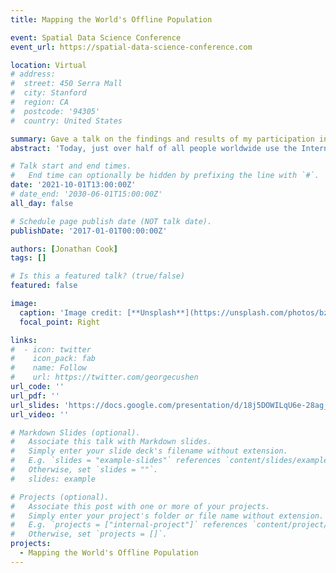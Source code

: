 ```yaml
---
title: Mapping the World's Offline Population

event: Spatial Data Science Conference
event_url: https://spatial-data-science-conference.com

location: Virtual
# address:
#  street: 450 Serra Mall
#  city: Stanford
#  region: CA
#  postcode: '94305'
#  country: United States

summary: Gave a talk on the findings and results of my participation in the Data Science for Social Good Fellowship.
abstract: 'Today, just over half of all people worldwide use the Internet. Yet in our fast-paced digital world, being offline excludes people from a host of opportunities. The Internet has grown beyond the remit of mere communication service and now grants access to global knowledge, social empowerment and new economic activities. In a word, the Internet fuels social and economic development and thus has been moving higher on national policy agendas around the world, all the more in the aftermath of the COVID-19 pandemic. Moreover, many countries lack data on Internet use in the society and can therefore not tackle the challenges most efficiently. This pioneering project aims at developing mechanisms for predicting the world's offline population, using school locations as the starting point.'

# Talk start and end times.
#   End time can optionally be hidden by prefixing the line with `#`.
date: '2021-10-01T13:00:00Z'
# date_end: '2030-06-01T15:00:00Z'
all_day: false

# Schedule page publish date (NOT talk date).
publishDate: '2017-01-01T00:00:00Z'

authors: [Jonathan Cook]
tags: []

# Is this a featured talk? (true/false)
featured: false

image:
  caption: 'Image credit: [**Unsplash**](https://unsplash.com/photos/bzdhc5b3Bxs)'
  focal_point: Right

links:
#  - icon: twitter
#    icon_pack: fab
#    name: Follow
#    url: https://twitter.com/georgecushen
url_code: ''
url_pdf: ''
url_slides: 'https://docs.google.com/presentation/d/18j5DOWILqU6e-28ag_0X4fp4rgOZVeqM/edit?usp=sharing&ouid=115478830773565171238&rtpof=true&sd=true'
url_video: ''

# Markdown Slides (optional).
#   Associate this talk with Markdown slides.
#   Simply enter your slide deck's filename without extension.
#   E.g. `slides = "example-slides"` references `content/slides/example-slides.md`.
#   Otherwise, set `slides = ""`.
#   slides: example

# Projects (optional).
#   Associate this post with one or more of your projects.
#   Simply enter your project's folder or file name without extension.
#   E.g. `projects = ["internal-project"]` references `content/project/deep-learning/index.md`.
#   Otherwise, set `projects = []`.
projects:
  - Mapping the World's Offline Population
---
```

